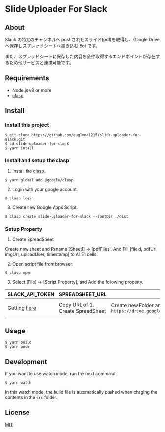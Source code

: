 # Slide Uploader For Slack

## About

Slack の特定のチャンネルへ post されたスライド(pdf)を取得し、Google Drive へ保存しスプレッドシートへ書き込む Bot です。

また、スプレッドシートに保存した内容を全件取得するエンドポイントが存在するため他サービスと連携可能です。

## Requirements

- Node.js v8 or more
- [clasp](https://github.com/google/clasp)

## Install

### Install this project

```
$ git clone https://github.com/euglena1215/slide-uploader-for-slack.git
$ cd slide-uploader-for-slack
$ yarn intall
```

### Install and setup the clasp

1. Install the [clasp](https://github.com/google/clasp).

```
$ yarn global add @google/clasp
```

2. Login with your google account.

```
$ clasp login
```

3. Create new Google Apps Script.

```
$ clasp create slide-uploader-for-slack --rootDir ./dist
```

### Setup Property

1. Create SpreadSheet

Create new sheet and Rename [Sheet1] -> [pdfFiles].
And Fill [fileId, pdfUrl, imgUrl, uploadUser, timestamp] to A1:E1 cells.

2. Open script file from browser.

```
$ clasp open
```

3. Select [File] -> [Script Property], and Add the following property.

| SLACK_API_TOKEN                                                     | SPREADSHEET_URL                   | DRIVE_FOLDER_ID                                                                         | SLACK_TARGET_CHANNEL                                                                                                                |
| ------------------------------------------------------------------- | --------------------------------- | --------------------------------------------------------------------------------------- | ----------------------------------------------------------------------------------------------------------------------------------- |
| Getting [here](https://api.slack.com/methods/channels.history/test) | Copy URL of 1. Create SpreadSheet | Create new Folder and Copy `https://drive.google.com/drive/u/0/folders/DRIVE_FOLDER_ID` | Open target channel and Copy Link anything post like `https://hoge-team.slack.com/archives/SLACK_TARGET_CHANNEL/p1543071858000200`. |

## Usage

```
$ yarn build
$ yarn push
```

## Development

If you want to use watch mode, run the next command.

```
$ yarn watch
```

In this watch mode, the build file is automatically pushed when chaging the contents in the `src` folder.

## License

[MIT](LICENSE)
